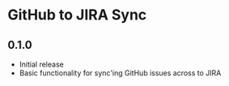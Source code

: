 # GitHub to JIRA Sync

## 0.1.0

- Initial release
- Basic functionality for sync'ing GitHub issues across to JIRA